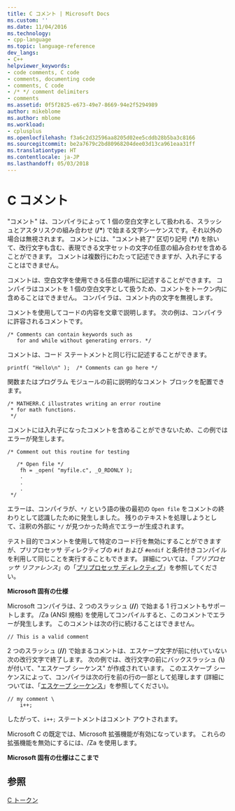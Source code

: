 ```yaml
---
title: C コメント | Microsoft Docs
ms.custom: ''
ms.date: 11/04/2016
ms.technology:
- cpp-language
ms.topic: language-reference
dev_langs:
- C++
helpviewer_keywords:
- code comments, C code
- comments, documenting code
- comments, C code
- /* */ comment delimiters
- comments
ms.assetid: 0f5f2825-e673-49e7-8669-94e2f5294989
author: mikeblome
ms.author: mblome
ms.workload:
- cplusplus
ms.openlocfilehash: f3a6c2d32596aa8205d02ee5cddb28b5ba3c8166
ms.sourcegitcommit: be2a7679c2bd80968204dee03d13ca961eaa31ff
ms.translationtype: HT
ms.contentlocale: ja-JP
ms.lasthandoff: 05/03/2018
---
```

# <a name="c-comments"></a>C コメント
"コメント" は、コンパイラによって 1 個の空白文字として扱われる、スラッシュとアスタリスクの組み合わせ (<b>/\*</b>) で始まる文字シーケンスです。それ以外の場合は無視されます。 コメントには、"コメント終了" 区切り記号 (<b>\*/</b>) を除いて、改行文字も含む、表現できる文字セットの文字の任意の組み合わせを含めることができます。 コメントは複数行にわたって記述できますが、入れ子にすることはできません。  
  
 コメントは、空白文字を使用できる任意の場所に記述することができます。 コンパイラはコメントを 1 個の空白文字として扱うため、コメントをトークン内に含めることはできません。 コンパイラは、コメント内の文字を無視します。  
  
 コメントを使用してコードの内容を文章で説明します。 次の例は、コンパイラに許容されるコメントです。  
  
```  
/* Comments can contain keywords such as  
   for and while without generating errors. */  
```  
  
 コメントは、コード ステートメントと同じ行に記述することができます。  
  
```  
printf( "Hello\n" );  /* Comments can go here */  
```  
  
 関数またはプログラム モジュールの前に説明的なコメント ブロックを配置できます。  
  
```  
/* MATHERR.C illustrates writing an error routine   
 * for math functions.   
 */   
```  
  
 コメントには入れ子になったコメントを含めることができないため、この例ではエラーが発生します。  
  
```  
/* Comment out this routine for testing   
  
   /* Open file */  
    fh = _open( "myfile.c", _O_RDONLY );  
    .  
    .  
    .  
 */  
```  
  
 エラーは、コンパイラが、`*/` という語の後の最初の `Open file` をコメントの終わりとして認識したために発生しました。 残りのテキストを処理しようとして、注釈の外部に `*/` が見つかった時点でエラーが生成されます。  
  
 テスト目的でコメントを使用して特定のコード行を無効にすることができますが、プリプロセッサ ディレクティブの `#if` および `#endif` と条件付きコンパイルを利用して同じことを実行することもできます。 詳細については、「*プリプロセッサ リファレンス*」の「[プリプロセッサ ディレクティブ](../preprocessor/preprocessor-directives.md)」を参照してください。  
  
 **Microsoft 固有の仕様**  
  
 Microsoft コンパイラは、2 つのスラッシュ (**//**) で始まる 1 行コメントもサポートします。 /Za (ANSI 規格) を使用してコンパイルすると、このコメントでエラーが発生します。 このコメントは次の行に続けることはできません。  
  
```  
// This is a valid comment  
```  
  
 2 つのスラッシュ (**//**) で始まるコメントは、エスケープ文字が前に付いていない次の改行文字で終了します。 次の例では、改行文字の前にバックスラッシュ (**\\**) が付いて、"エスケープ シーケンス" が作成されています。 このエスケープ シーケンスによって、コンパイラは次の行を前の行の一部として処理します  (詳細については、「[エスケープ シーケンス](../c-language/escape-sequences.md)」を参照してください)。  
  
```  
// my comment \  
    i++;   
```  
  
 したがって、`i++;` ステートメントはコメント アウトされます。  
  
 Microsoft C の既定では、Microsoft 拡張機能が有効になっています。 これらの拡張機能を無効にするには、/Za を使用します。  
  
 **Microsoft 固有の仕様はここまで**  
  
## <a name="see-also"></a>参照  
 [C トークン](../c-language/c-tokens.md)
